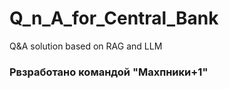 # Q_n_A_for_Central_Bank
Q&amp;A solution based on RAG and LLM 

### Рвзработано командой "Махпники+1"
